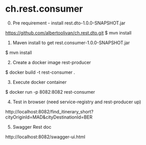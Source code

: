 # ch.rest.consumer

0) Pre requirement - install rest.dto-1.0.0-SNAPSHOT.jar 

https://github.com/albertoolivan/ch.rest.dto.git
$ mvn install


1) Maven install to get rest.consumer-1.0.0-SNAPSHOT.jar

$ mvn install

2) Create a docker image rest-producer

$ docker build -t rest-consumer .

3) Execute docker container

$ docker run -p 8082:8082 rest-consumer

4) Test in browser (need service-registry and rest-producer up) 

http://localhost:8082/find_itinerary_short?cityOriginId=MAD&cityDestinationId=BER

5) Swagger Rest doc

http://localhost:8082/swagger-ui.html